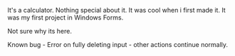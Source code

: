 It's a calculator. Nothing special about it. It was cool when i first made it. It was my first project in Windows Forms.

Not sure why its here. 

Known bug - Error on fully deleting input - other actions continue normally.
